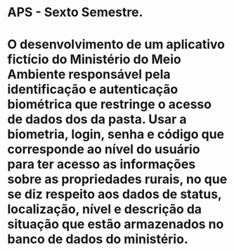 <h1> APS - Sexto Semestre. <h1>

O desenvolvimento de um aplicativo fictício do Ministério do Meio Ambiente responsável pela identificação e autenticação biométrica que restringe o acesso de dados dos da pasta.
Usar a biometria, login, senha e código que corresponde ao nível do usuário para ter acesso as informações sobre as propriedades rurais, no que se diz respeito aos dados de status, localização, nível e descrição da situação que estão armazenados no banco de dados do ministério.
 
